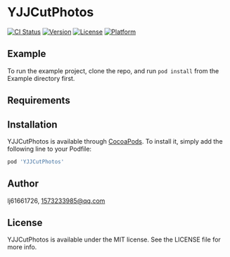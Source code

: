 # YJJCutPhotos

[![CI Status](https://img.shields.io/travis/lj61661726/YJJCutPhotos.svg?style=flat)](https://travis-ci.org/lj61661726/YJJCutPhotos)
[![Version](https://img.shields.io/cocoapods/v/YJJCutPhotos.svg?style=flat)](https://cocoapods.org/pods/YJJCutPhotos)
[![License](https://img.shields.io/cocoapods/l/YJJCutPhotos.svg?style=flat)](https://cocoapods.org/pods/YJJCutPhotos)
[![Platform](https://img.shields.io/cocoapods/p/YJJCutPhotos.svg?style=flat)](https://cocoapods.org/pods/YJJCutPhotos)

## Example

To run the example project, clone the repo, and run `pod install` from the Example directory first.

## Requirements

## Installation

YJJCutPhotos is available through [CocoaPods](https://cocoapods.org). To install
it, simply add the following line to your Podfile:

```ruby
pod 'YJJCutPhotos'
```

## Author

lj61661726, 1573233985@qq.com

## License

YJJCutPhotos is available under the MIT license. See the LICENSE file for more info.
